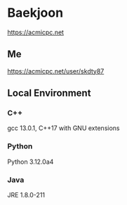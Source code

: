 # Baekjoon
https://acmicpc.net

## Me
<https://acmicpc.net/user/skdty87>

## Local Environment

### C++

gcc 13.0.1, C++17 with GNU extensions

### Python

Python 3.12.0a4

### Java

JRE 1.8.0-211
